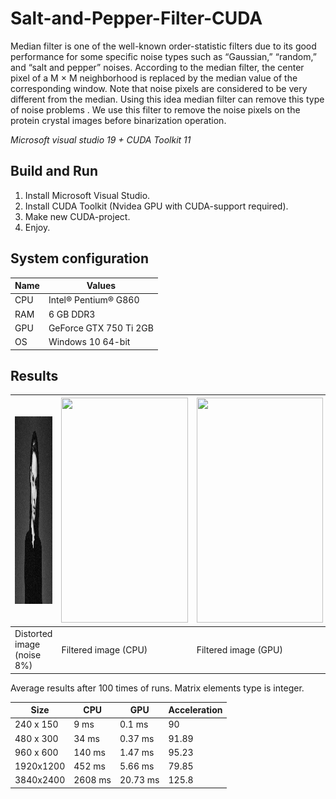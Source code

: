 # Salt-and-Pepper-Filter-CUDA
Median filter is one of the well-known order-statistic filters due to its good performance for some specific noise types such as “Gaussian,” “random,” and “salt and pepper” noises. According to the median filter, the center pixel of a M × M neighborhood is replaced by the median value of the corresponding window. Note that noise pixels are considered to be very different from the median. Using this idea median filter can remove this type of noise problems . We use this filter to remove the noise pixels on the protein crystal images before binarization operation.

*Microsoft visual studio 19 +  CUDA Toolkit 11*

Build and Run
-------------

1. Install Microsoft Visual Studio.
2. Install CUDA Toolkit (Nvidea GPU with CUDA-support required).
3. Make new CUDA-project.
4. Enjoy.

## System configuration

| Name  | Values  |
|-------|---------|
| CPU  | Intel® Pentium® G860 |
| RAM  | 6 GB DDR3 |
| GPU  | GeForce GTX 750 Ti 2GB |
| OS   | Windows 10 64-bit  |

## Results

<img src="https://github.com/VladislavPVI/Salt-and-Pepper-Filter-CUDA/blob/master/DOC/NoiseAngelina.jpg" width="480" height="300" /> | <img src="https://github.com/VladislavPVI/Play-English/blob/master/docs/level%201.jpg" width="202.33" height="360" /> | <img src="https://github.com/VladislavPVI/Play-English/blob/master/docs/level%202.jpg" width="202.33" height="360" />
------------ | ------------- | -------------
Distorted image (noise 8%) | Filtered image (CPU) | Filtered image (GPU)

Average results after 100 times of runs. Matrix elements type is integer.

|    Size     |          CPU        |         GPU       | Acceleration |
|-------------|---------------------|-------------------|--------------|
| 240 x 150   | 9 ms               | 0.1 ms            |    90      |
| 480 x 300   | 34 ms               | 0.37 ms            |    91.89      |
| 960 x 600   | 140 ms              | 1.47 ms             |    95.23      |
| 1920x1200 | 452 ms   | 5.66 ms            |    79.85      |
| 3840x2400 | 2608 ms | 20.73 ms |    125.8      |


